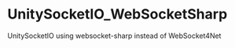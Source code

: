 UnitySocketIO_WebSocketSharp
============================

UnitySocketIO using websocket-sharp instead of WebSocket4Net
